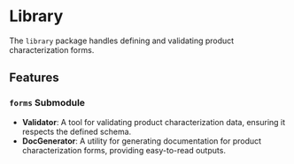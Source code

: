 # Library

The `library` package handles defining and validating product characterization forms.

## Features

### `forms` Submodule
- **Validator**: A tool for validating product characterization data, ensuring it respects the defined schema.
- **DocGenerator**: A utility for generating documentation for product characterization forms, providing easy-to-read outputs.
